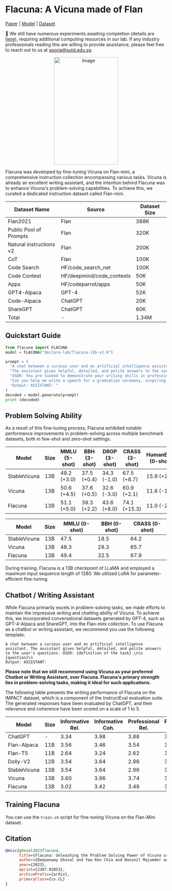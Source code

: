 # Flacuna: A Vicuna made of Flan

[Paper](https://arxiv.org/abs//2307.02053) | [Model](https://huggingface.co/declare-lab/flacuna-13b-v1.0) | [Dataset](https://huggingface.co/datasets/declare-lab/flan-mini)

📣 We still have numerous experiments awaiting completion (details are [here](https://arxiv.org/abs//2307.02053)), requiring additional computing resources in our lab. If any industry professionals reading this are willing to provide assistance, please feel free to reach out to us at sporia@sutd.edu.sg.

<p align="center">

<img src="https://declare-lab.net/assets/images/logos/flacuna5.png" alt="Image" width="200" height="335">

</p>

Flacuna was developed by fine-tuning Vicuna on Flan-mini, a comprehensive instruction collection encompassing various tasks. Vicuna is already an excellent writing assistant, and the intention behind Flacuna was to enhance Vicuna's problem-solving capabilities. To achieve this, we curated a dedicated instruction dataset called Flan-mini.

| Dataset Name                | Source                 | Dataset Size |
|-----------------------------|------------------------|--------------|
| Flan2021                    | Flan                   | 388K         |
| Public Pool of Prompts      | Flan                   | 320K         |
| Natural instructions v2     | Flan                   | 200K         |
| CoT                         | Flan                   | 100K         |
| Code Search                 | HF/code_search_net | 100K         |
| Code Contest                | HF/deepmind/code_contests      | 50K          |
| Apps                        | HF/codeparrot/apps      | 50K          |
| GPT4-Alpaca                 | GPT-4                  | 52K          |
| Code-Alpaca                 | ChatGPT                | 20K          |
| ShareGPT                    | ChatGPT                | 60K          |
| Total                       | -                      | 1.34M        |


## Quickstart Guide
```python
from flacuna import FLACUNA
model = FLACUNA("declare-lab/flacuna-13b-v1.0")

prompt = (
  "A chat between a curious user and an artificial intelligence assistant. "
  "The assistant gives helpful, detailed, and polite answers to the user's questions. "
  "USER: You are tasked to demonstrate your writing skills in professional or work settings for the following question.\n"
  "Can you help me write a speech for a graduation ceremony, inspiring and motivating the graduates to pursue their dreams and make a positive impact on the world?\n"
  "Output: ASSISTANT: "
)
decoded = model.generate(prompt)
print (decoded)
```

## Problem Solving Ability

As a result of this fine-tuning process, Flacuna exhibited notable performance improvements in problem-solving across multiple benchmark datasets, both in few-shot and zero-shot settings.

| **Model** | **Size** | **MMLU (5-shot)** | **BBH (3-shot)** | **DROP (3-shot)** | **CRASS (3-shot)** | **HumanEval (0-shot)** | **Avg.** |
| --- | --- | --- | --- | --- | --- | --- | --- |
| StableVicuna | 13B | 49.2 (+3.0) | 37.5 (+0.4) | 34.3 (-1.0) | 67.5 (+8.7) | 15.9 (+2.5) | 40.9 (+2.7) |
| Vicuna | 13B | 50.6 (+4.5) | 37.6 (+0.5) | 32.6 (-3.0) | 60.9 (+2.1) | 11.6 (-1.8) | 38.7 (+0.6) |
| Flacuna | 13B | 51.1 (+5.0) | 39.3 (+2.2) | 43.6 (+8.0) | 74.1 (+15.3) | 11.0 (-2.4) | 43.8 (+5.6) |

| **Model** | **Size** | **MMLU (0-shot)** | **BBH (0-shot)** | **CRASS (0-shot)** |
| --- | --- | --- | --- | --- |
| StableVicuna | 13B | 47.5 | 18.5 | 64.2 |
| Vicuna | 13B | 48.3 | 28.3 | 65.7 |
| Flacuna | 13B | 49.4 | 32.5 | 67.9 |


During training, Flacuna is a 13B checkpoint of LLaMA and employed a maximum input sequence length of 1280. We utilized LoRA for parameter-efficient fine-tuning.

## Chatbot / Writing Assistant

While Flacuna primarily excels in problem-solving tasks, we made efforts to maintain the impressive writing and chatting ability of Vicuna. To achieve this, we incorporated conversational datasets generated by GPT-4, such as GPT-4-Alpaca and ShareGPT, into the Flan-mini collection.
To use Flacuna as a chatbot or writing assistant, we recommend you use the following template:

```
A chat between a curious user and an artificial intelligence assistant. The assistant gives helpful, detailed, and polite answers to the user's questions. USER: {definition of the task}.\n\n
{question}\n
Output: ASSISTANT:

```
**Please note that we still recommend using Vicuna as your preferred Chatbot or Writing Assistant, over Flacuna. Flacuna's primary strength lies in problem-solving tasks, making it ideal for such applications.**

The following table presents the writing performance of Flacuna on the IMPACT dataset, which is a component of the InstructEval evaluation suite. The generated responses have been evaluated by ChatGPT, and their relevance and coherence have been scored on a scale of 1 to 5.


| **Model** | **Size** | **Informative Rel.** | **Informative Coh.** | **Professional Rel.** | **Professional Coh.** | **Argumentative Rel.** | **Argumentative Coh.** | **Creative Rel.** | **Creative Coh.** | **Avg. Rel.** | **Avg. Coh.** |
| --- | --- | --- | --- | --- | --- | --- | --- | --- | --- | --- | --- |
| ChatGPT | - | 3.34 | 3.98 | 3.88 | 3.96 | 3.96 | 3.82 | 3.92 | 3.94 | 3.78 | 3.93 |
| Flan-Alpaca | 11B | 3.56 | 3.46 | 3.54 | 3.70 | 3.22 | 3.28 | 3.70 | 3.40 | 3.51 | 3.46 |
| Flan-T5 | 11B | 2.64 | 3.24 | 2.62 | 3.22 | 2.54 | 3.40 | 2.50 | 2.72 | 2.58 | 3.15 |
| Dolly-V2 | 12B | 3.54 | 3.64 | 2.96 | 3.74 | 3.66 | 3.20 | 3.02 | 3.18 | 3.30 | 3.44 |
| StableVicuna | 13B | 3.54 | 3.64 | 2.96 | 3.74 | 3.30 | 3.20 | 3.02 | 3.18 | 3.21 | 3.44 |
| Vicuna | 13B | 3.60 | 3.96 | 3.74 | 3.82 | 3.82 | 3.56 | 3.82 | 3.92 | 3.75 | 3.82 |
| Flacuna | 13B | 3.02 | 3.42 | 3.48 | 3.52 | 3.38 | 3.02 | 3.92 | 3.80 | 3.45 | 3.44 |


## Training Flacuna

You can use the `train.sh` script for fine-tuning Vicuna on the Flan-Mini dataset.

## Citation

```bibtex
@misc{ghosal2023flacuna,
      title={Flacuna: Unleashing the Problem Solving Power of Vicuna using FLAN Fine-Tuning}, 
      author={Deepanway Ghosal and Yew Ken Chia and Navonil Majumder and Soujanya Poria},
      year={2023},
      eprint={2307.02053},
      archivePrefix={arXiv},
      primaryClass={cs.CL}
}
```
